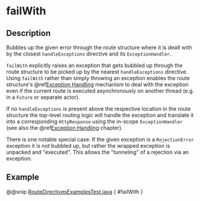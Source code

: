 # failWith

## Description

Bubbles up the given error through the route structure where it is dealt with by the closest `handleExceptions`
directive and its `ExceptionHandler`.

`failWith` explicitly raises an exception that gets bubbled up through the route structure to be picked up by the
nearest `handleExceptions` directive. Using `failWith` rather than simply throwing an exception enables the route
structure's @ref[Exception Handling](../../exception-handling.md) mechanism to deal with the exception even if the current route is executed
asynchronously on another thread (e.g. in a `Future` or separate actor).

If no `handleExceptions` is present above the respective location in the
route structure the top-level routing logic will handle the exception and translate it into a corresponding
`HttpResponse` using the in-scope `ExceptionHandler` (see also the @ref[Exception Handling](../../exception-handling.md) chapter).

There is one notable special case: If the given exception is a `RejectionError` exception it is *not* bubbled up,
but rather the wrapped exception is unpacked and "executed". This allows the "tunneling" of a rejection via an
exception.

## Example

@@snip [RouteDirectivesExamplesTest.java]($test$/java/docs/http/javadsl/server/directives/RouteDirectivesExamplesTest.java) { #failWith }